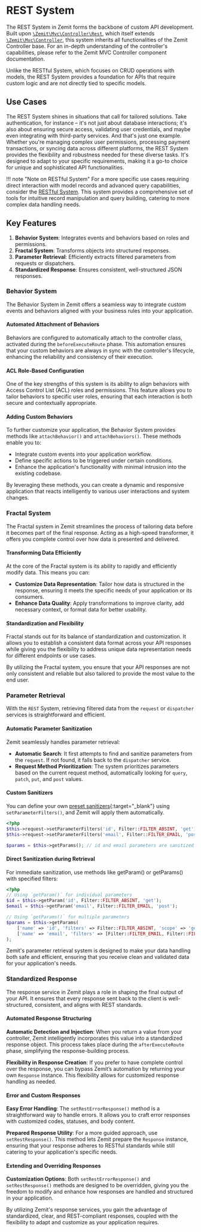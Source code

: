 # REST System

The REST System in Zemit forms the backbone of custom API development. Built upon
[`\Zemit\Mvc\Controller\Rest`](../api/classes/Zemit/Mvc/Controller/Rest.md), which
itself extends [`\Zemit\Mvc\Controller`](../api/classes/Zemit/Mvc/Controller.md), this system inherits all functionalities
of the Zemit Controller base. For an
in-depth understanding of the controller's capabilities, please refer to the Zemit MVC Controller component
documentation.

Unlike the RESTful System, which focuses on CRUD operations with models, the REST System provides a foundation for APIs
that require custom logic and are not directly tied to specific models.

## Use Cases

The REST System shines in situations that call for tailored solutions. Take authentication, for instance – it's not just
about database interactions; it's also about ensuring secure access, validating user credentials, and maybe even
integrating with third-party services. And that's just one example. Whether you're managing complex user permissions,
processing payment transactions, or syncing data across different platforms, the REST System provides the flexibility
and robustness needed for these diverse tasks. It's designed to adapt to your specific requirements, making it a go-to
choice for unique and sophisticated API functionalities.

!!! note "Note on RESTful System"
    For a more specific use cases requiring direct interaction with model records and advanced query capabilities, consider
    the [RESTful System](restful-system.md).
    This system provides a comprehensive set of tools for intuitive record manipulation and query building, catering to more
    complex data handling needs.

## Key Features

1. **Behavior System**: Integrates events and behaviors based on roles and permissions.
2. **Fractal System**: Transforms objects into structured responses.
3. **Parameter Retrieval**: Efficiently extracts filtered parameters from requests or dispatchers.
4. **Standardized Response**: Ensures consistent, well-structured JSON responses.

### Behavior System

The Behavior System in Zemit offers a seamless way to integrate custom events and behaviors aligned with your business
rules into your application.

#### Automated Attachment of Behaviors

Behaviors are configured to automatically attach to the controller class, activated during the `beforeExecuteRoute`
phase. This automation ensures that your custom behaviors are always in sync with the controller's lifecycle, enhancing
the reliability and consistency of their execution.

#### ACL Role-Based Configuration

One of the key strengths of this system is its ability to align behaviors with Access Control List (ACL) roles and
permissions. This feature allows you to tailor behaviors to specific user roles, ensuring that each interaction is both
secure and contextually appropriate.

#### Adding Custom Behaviors

To further customize your application, the Behavior System provides methods like `attachBehavior()`
and `attachBehaviors()`. These methods enable you to:

- Integrate custom events into your application workflow.
- Define specific actions to be triggered under certain conditions.
- Enhance the application's functionality with minimal intrusion into the existing codebase.

By leveraging these methods, you can create a dynamic and responsive application that reacts intelligently to various
user interactions and system changes.

### Fractal System

The Fractal system in Zemit streamlines the process of tailoring data before it becomes part of the final response.
Acting as a high-speed transformer, it offers you complete control over how data is presented and delivered.

#### Transforming Data Efficiently

At the core of the Fractal system is its ability to rapidly and efficiently modify data. This means you can:

- **Customize Data Representation**: Tailor how data is structured in the response, ensuring it meets the specific needs
  of your application or its consumers.
- **Enhance Data Quality**: Apply transformations to improve clarity, add necessary context, or format data for better
  usability.

#### Standardization and Flexibility

Fractal stands out for its balance of standardization and customization. It allows you to establish a consistent data
format across your API responses while giving you the flexibility to address unique data representation needs for
different endpoints or use cases.

By utilizing the Fractal system, you ensure that your API responses are not only consistent and reliable but also
tailored to provide the most value to the end user.

### Parameter Retrieval

With the `REST` System, retrieving filtered data from the `request` or `dispatcher` services is straightforward and
efficient.

#### Automatic Parameter Sanitization

Zemit seamlessly handles parameter retrieval:

- **Automatic Search**: It first attempts to find and sanitize parameters from the `request`. If not found, it falls
  back to the `dispatcher` service.
- **Request Method Prioritization**: The system prioritizes parameters based on the current request method,
  automatically looking for `query`, `patch`, `put`, and `post` values.

#### Custom Sanitizers

You can define your own [preset sanitizers](https://docs.phalcon.io/latest/request/#preset-sanitizers){:target="_blank"}
using `setParameterFilters()`, and Zemit will apply them automatically.

```php
<?php
$this->request->setParameterFilters('id', Filter::FILTER_ABSINT, 'get');
$this->request->setParameterFilters('email', Filter::FILTER_EMAIL, 'post');

$params = $this->getParams(); // id and email parameters are sanitized
```

#### Direct Sanitization during Retrieval

For immediate sanitization, use methods like getParam() or getParams() with specified filters:

```php
<?php
// Using `getParam()` for individual parameters
$id = $this->getParam('id', Filter::FILTER_ABSINT, 'get');
$email = $this->getParam('email', Filter::FILTER_EMAIL, 'post');

// Using `getParams()` for multiple parameters
$params = $this->getParams(
    ['name' => 'id', 'filters' => Filter::FILTER_ABSINT, 'scope' => 'get'],
    ['name' => 'email', 'filters' => [Filter::FILTER_EMAIL, Filter::FILTER_TRIM], 'scope' => 'post'],
);
```

Zemit's parameter retrieval system is designed to make your data handling both safe and efficient, ensuring that you
receive clean and validated data for your application's needs.

### Standardized Response

The response service in Zemit plays a role in shaping the final output of your API. It ensures that every response sent
back to the client is well-structured, consistent, and aligns with REST standards.

#### Automated Response Structuring

**Automatic Detection and Injection**: When you return a value from your controller, Zemit intelligently incorporates
this
value into a standardized response object. This process takes place during the `afterExecuteRoute` phase, simplifying
the
response-building process.

**Flexibility in Response Creation**: If you prefer to have complete control over the response, you can bypass Zemit’s
automation by returning your own `Response` instance. This flexibility allows for customized response handling as
needed.

#### Error and Custom Responses

**Easy Error Handling**: The `setRestErrorResponse()` method is a straightforward way to handle errors. It allows you to
craft
error responses with customized codes, statuses, and body content.

**Prepared Response Utility**: For a more guided approach, use `setRestResponse()`. This method lets Zemit prepare the
`Response` instance, ensuring that your response adheres to RESTful standards while still catering to your application's
specific needs.

#### Extending and Overriding Responses

**Customization Options**: Both `setRestErrorResponse()` and `setRestResponse()` methods are designed to be overridden,
giving
you the freedom to modify and enhance how responses are handled and structured in your application.

By utilizing Zemit's response services, you gain the advantage of standardized, clear, and REST-compliant responses,
coupled with the flexibility to adapt and customize as your application requires.
